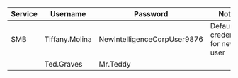 |Service|Username|Password|Notes|
|--|--|--|--|
| SMB | Tiffany.Molina | NewIntelligenceCorpUser9876 | Default credentials for new user | 
| |Ted.Graves|Mr.Teddy||